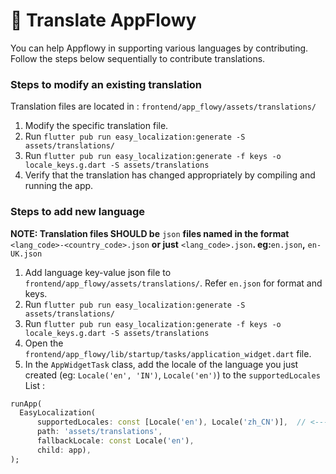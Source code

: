 # 📙 Translate AppFlowy

You can help Appflowy in supporting various languages by contributing. Follow the steps below sequentially to contribute translations.

### Steps to modify an existing translation

Translation files are located in : `frontend/app_flowy/assets/translations/`

1. Modify the specific translation file.
2. Run `flutter pub run easy_localization:generate -S assets/translations/`
3. Run `flutter pub run easy_localization:generate -f keys -o locale_keys.g.dart -S assets/translations`
4. Verify that the translation has changed appropriately by compiling and running the app.

### Steps to add new language

**NOTE: Translation files SHOULD be** `json` **files named in the format** `<lang_code>-<country_code>.json` **or just** `<lang_code>.json`**. eg:**`en.json`**,** `en-UK.json`

1. Add language key-value json file to `frontend/app_flowy/assets/translations/`. Refer `en.json` for format and keys.
2. Run `flutter pub run easy_localization:generate -S assets/translations/`
3. Run `flutter pub run easy_localization:generate -f keys -o locale_keys.g.dart -S assets/translations`
4. Open the `frontend/app_flowy/lib/startup/tasks/application_widget.dart` file.
5. In the `AppWidgetTask` class, add the locale of the language you just created (eg: `Locale('en', 'IN')`, `Locale('en')`) to the `supportedLocales` List :

```dart
runApp(
  EasyLocalization(
      supportedLocales: const [Locale('en'), Locale('zh_CN')],  // <---- Add locale to this list
      path: 'assets/translations',
      fallbackLocale: const Locale('en'),
      child: app),
);    
```
